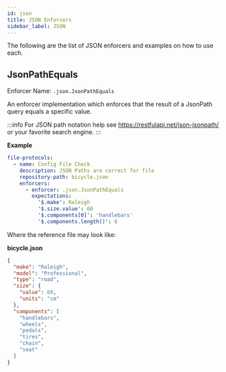 ```yaml
---
id: json
title: JSON Enforcers
sidebar_label: JSON
---
```


The following are the list of JSON enforcers and examples on how to use each.

## JsonPathEquals

Enforcer Name: `.json.JsonPathEquals`

An enforcer implementation which enforces that the result of a JsonPath query equals a specific value.

:::info
For JSON path notation help see https://restfulapi.net/json-jsonpath/ or your favorite search engine.
:::

**Example**
```yaml
file-protocols:
  - name: Config File Check
    description: JSON Paths are correct for file
    repository-path: bicycle.json
    enforcers:
      - enforcer: .json.JsonPathEquals
        expectations:
          '$.make': Raleigh
          '$.size.value': 60
          '$.components[0]': 'handlebars'
          '$.components.length()': 6
```

Where the reference file may look like:

**bicycle.json**
```json
{
  "make": "Raleigh",
  "model": "Professional",
  "type": "road",
  "size": {
    "value": 60,
    "units": "cm"
  },
  "components": [
    "handlebars",
    "wheels",
    "pedals",
    "tires",
    "chain",
    "seat"
  ]
}
```

